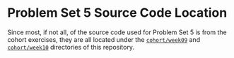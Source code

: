 # Problem Set 5 Source Code Location

Since most, if not all, of the source code used for Problem Set 5 is from the cohort exercises, they are all located under the [`cohort/week09`](../../cohort/week09) and [`cohort/week10`](../../cohort/week10) directories of this repository.
